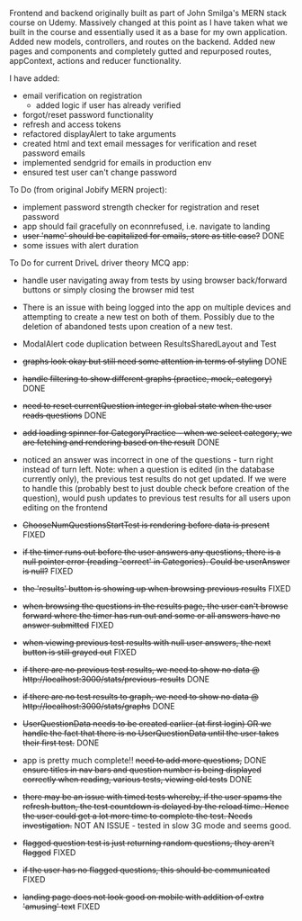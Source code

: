 Frontend and backend originally built as part of John Smilga's MERN stack course on Udemy. Massively changed at this point as I have taken what we built in the course and essentially used it as a base for my own application. Added new models, controllers, and routes on the backend. Added new pages and components and completely gutted and repurposed routes, appContext, actions and reducer functionality.

I have added:

- email verification on registration
  - added logic if user has already verified
- forgot/reset password functionality
- refresh and access tokens
- refactored displayAlert to take arguments
- created html and text email messages for verification and reset password emails
- implemented sendgrid for emails in production env
- ensured test user can't change password

To Do (from original Jobify MERN project):

- implement password strength checker for registration and reset password
- app should fail gracefully on econnrefused, i.e. navigate to landing
- ~~user 'name' should be capitalized for emails, store as title case?~~ DONE
- some issues with alert duration

To Do for current DriveL driver theory MCQ app:

- handle user navigating away from tests by using browser back/forward buttons or simply closing the browser mid test
- There is an issue with being logged into the app on multiple devices and attempting to create a new test on both of them. Possibly due to the deletion of abandoned tests upon creation of a new test.
- ModalAlert code duplication between ResultsSharedLayout and Test
- ~~graphs look okay but still need some attention in terms of styling~~ DONE
- ~~handle filtering to show different graphs (practice, mock, category)~~ DONE
- ~~need to reset currentQuestion integer in global state when the user reads questions~~ DONE
- ~~add loading spinner for CategoryPractice - when we select category, we are fetching and rendering based on the result~~ DONE
- noticed an answer was incorrect in one of the questions - turn right instead of turn left. Note: when a question is edited (in the database currently only), the previous test results do not get updated. If we were to handle this (probably best to just double check before creation of the question), would push updates to previous test results for all users upon editing on the frontend
- ~~ChooseNumQuestionsStartTest is rendering before data is present~~ FIXED
- ~~if the timer runs out before the user answers any questions, there is a null pointer error (reading 'correct' in Categories). Could be userAnswer is null?~~ FIXED
- ~~the 'results' button is showing up when browsing previous results~~ FIXED
- ~~when browsing the questions in the results page, the user can't browse forward where the timer has run out and some or all answers have no answer submitted~~ FIXED
- ~~when viewing previous test results with null user answers, the next button is still grayed out~~ FIXED
- ~~if there are no previous test results, we need to show no data @ http://localhost:3000/stats/previous-results~~ DONE
- ~~if there are no test results to graph, we need to show no data @ http://localhost:3000/stats/graphs~~ DONE

- ~~UserQuestionData needs to be created earlier (at first login) OR we handle the fact that there is no UserQuestionData until the user takes their first test.~~ DONE
- app is pretty much complete!! ~~need to add more questions,~~ DONE ~~ensure titles in nav bars and question number is being displayed correctly when reading, various tests, viewing old tests~~ DONE
- ~~there may be an issue with timed tests whereby, if the user spams the refresh button, the test countdown is delayed by the reload time. Hence the user could get a lot more time to complete the test. Needs investigation.~~ NOT AN ISSUE - tested in slow 3G mode and seems good.
- ~~flagged question test is just returning random questions, they aren't flagged~~ FIXED
- ~~if the user has no flagged questions, this should be communicated~~ FIXED
- ~~landing page does not look good on mobile with addition of extra 'amusing' text~~ FIXED
